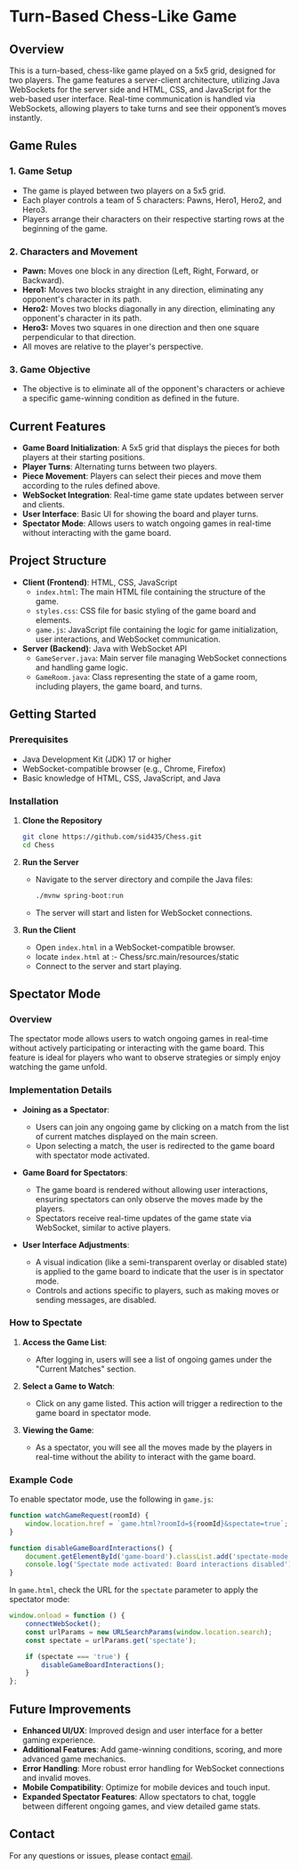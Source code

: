 
# Turn-Based Chess-Like Game

## Overview

This is a turn-based, chess-like game played on a 5x5 grid, designed for two players. The game features a server-client architecture, utilizing Java WebSockets for the server side and HTML, CSS, and JavaScript for the web-based user interface. Real-time communication is handled via WebSockets, allowing players to take turns and see their opponent’s moves instantly.

## Game Rules

### 1. Game Setup
- The game is played between two players on a 5x5 grid.
- Each player controls a team of 5 characters: Pawns, Hero1, Hero2, and Hero3.
- Players arrange their characters on their respective starting rows at the beginning of the game.

### 2. Characters and Movement
- **Pawn:** Moves one block in any direction (Left, Right, Forward, or Backward).
- **Hero1:** Moves two blocks straight in any direction, eliminating any opponent's character in its path.
- **Hero2:** Moves two blocks diagonally in any direction, eliminating any opponent's character in its path.
- **Hero3:** Moves two squares in one direction and then one square perpendicular to that direction.
- All moves are relative to the player's perspective.

### 3. Game Objective
- The objective is to eliminate all of the opponent's characters or achieve a specific game-winning condition as defined in the future.

## Current Features

- **Game Board Initialization**: A 5x5 grid that displays the pieces for both players at their starting positions.
- **Player Turns**: Alternating turns between two players.
- **Piece Movement**: Players can select their pieces and move them according to the rules defined above.
- **WebSocket Integration**: Real-time game state updates between server and clients.
- **User Interface**: Basic UI for showing the board and player turns.
- **Spectator Mode**: Allows users to watch ongoing games in real-time without interacting with the game board.

## Project Structure

- **Client (Frontend)**: HTML, CSS, JavaScript
    - `index.html`: The main HTML file containing the structure of the game.
    - `styles.css`: CSS file for basic styling of the game board and elements.
    - `game.js`: JavaScript file containing the logic for game initialization, user interactions, and WebSocket communication.
- **Server (Backend)**: Java with WebSocket API
    - `GameServer.java`: Main server file managing WebSocket connections and handling game logic.
    - `GameRoom.java`: Class representing the state of a game room, including players, the game board, and turns.

## Getting Started

### Prerequisites

- Java Development Kit (JDK) 17 or higher
- WebSocket-compatible browser (e.g., Chrome, Firefox)
- Basic knowledge of HTML, CSS, JavaScript, and Java

### Installation

1. **Clone the Repository**
   ```bash
   git clone https://github.com/sid435/Chess.git
   cd Chess
   ```

2. **Run the Server**
    - Navigate to the server directory and compile the Java files:
      ```bash
      ./mvnw spring-boot:run
      ```
    - The server will start and listen for WebSocket connections.

3. **Run the Client**
    - Open `index.html` in a WebSocket-compatible browser.
    - locate `index.html` at :- Chess/src.main/resources/static
    - Connect to the server and start playing.

## Spectator Mode

### Overview

The spectator mode allows users to watch ongoing games in real-time without actively participating or interacting with the game board. This feature is ideal for players who want to observe strategies or simply enjoy watching the game unfold.

### Implementation Details

- **Joining as a Spectator**:
    - Users can join any ongoing game by clicking on a match from the list of current matches displayed on the main screen.
    - Upon selecting a match, the user is redirected to the game board with spectator mode activated.

- **Game Board for Spectators**:
    - The game board is rendered without allowing user interactions, ensuring spectators can only observe the moves made by the players.
    - Spectators receive real-time updates of the game state via WebSocket, similar to active players.

- **User Interface Adjustments**:
    - A visual indication (like a semi-transparent overlay or disabled state) is applied to the game board to indicate that the user is in spectator mode.
    - Controls and actions specific to players, such as making moves or sending messages, are disabled.

### How to Spectate

1. **Access the Game List**:
    - After logging in, users will see a list of ongoing games under the "Current Matches" section.

2. **Select a Game to Watch**:
    - Click on any game listed. This action will trigger a redirection to the game board in spectator mode.

3. **Viewing the Game**:
    - As a spectator, you will see all the moves made by the players in real-time without the ability to interact with the game board.

### Example Code

To enable spectator mode, use the following in `game.js`:

```javascript
function watchGameRequest(roomId) {
    window.location.href = `game.html?roomId=${roomId}&spectate=true`;
}

function disableGameBoardInteractions() {
    document.getElementById('game-board').classList.add('spectate-mode');
    console.log('Spectate mode activated: Board interactions disabled');
}
```

In `game.html`, check the URL for the `spectate` parameter to apply the spectator mode:

```javascript
window.onload = function () {
    connectWebSocket();
    const urlParams = new URLSearchParams(window.location.search);
    const spectate = urlParams.get('spectate');

    if (spectate === 'true') {
        disableGameBoardInteractions();
    }
};
```

## Future Improvements

- **Enhanced UI/UX**: Improved design and user interface for a better gaming experience.
- **Additional Features**: Add game-winning conditions, scoring, and more advanced game mechanics.
- **Error Handling**: More robust error handling for WebSocket connections and invalid moves.
- **Mobile Compatibility**: Optimize for mobile devices and touch input.
- **Expanded Spectator Features**: Allow spectators to chat, toggle between different ongoing games, and view detailed game stats.

## Contact

For any questions or issues, please contact [email](mailto:siddharthkumar435@gmail.com).
